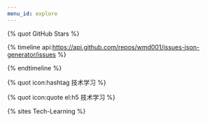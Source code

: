 ```yaml
---
menu_id: explore
---
```


{% quot GitHub Stars %}

{% timeline api:https://api.github.com/repos/wmd001/issues-json-generator/issues %}

{% endtimeline %}

{% quot icon:hashtag 技术学习 %}


{% quot icon:quote el:h5 技术学习 %}

{% sites Tech-Learning %}
